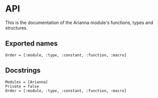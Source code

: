 # API

This is the documentation of the Arianna module's functions, types and structures.

## Exported names

```@index
Order = [:module, :type, :constant, :function, :macro]
```

## Docstrings

```@autodocs
Modules = [Arianna]
Private = false
Order = [:module, :type, :constant, :function, :macro]
```